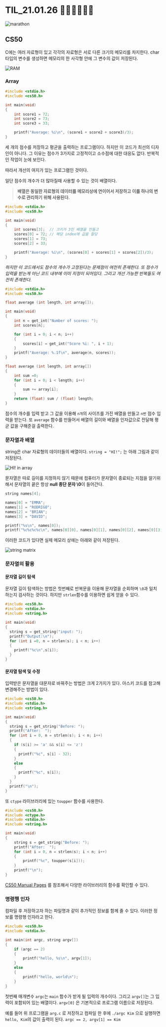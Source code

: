# TIL_21.01.26 🏃🏽‍♂️🏃🏽‍♂️

<img src="https://media.vlpt.us/images/kdo0129/post/29ca955c-708b-4ed6-8e6d-8384dd9bc755/marathon-3753907_960_720.jpg" alt="marathon" />

## CS50

C에는 여러 자료형이 있고 각각의 자료형은 서로 다른 크기의 메모리를 차지한다. char 타입의 변수를 생성하면 메모리의 한 사각형 안에 그 변수의 값이 저장된다.

![RAM](https://images.velog.io/images/kdo0129/post/12eaba49-e33f-4b68-a457-b05f28b3b55b/image.png)

### Array

```c
#include <stdio.h>
#include <cs50.h>

int main(void)
{
    int score1 = 72;
    int score2 = 73;
    int score3 = 33;

    printf("Average: %i\n", (score1 + score2 + score3)/3);
}
```

세 개의 점수를 저장하고 평균을 출력하는 프로그램이다.
하지만 이 코드가 최선의 디자인이 아니다. 그 이유는 점수가 3가지로 고정적이고 소수점에 대한 대응도 없다. 반복적인 작업이 눈에 보인다.

따라서 개선의 여지가 있는 프로그램인 것이다.

일단 점수의 개수가 더 많아질때 사용할 수 있는 것이 배열이다.

> **배열은 동일한 자료형의 데이터를 메모리상에 연이어서 저장하고 이를 하나의 변수로 관리하기 위해 사용된다.**

```c
#include <stdio.h>
#include <cs50.h>

int main(void)
{
    int scores[3];  // 크키가 3인 배열을 만들고
    scores[0] = 72; // 해당 index에 값을 할당
    scores[1] = 73;
    scores[2] = 33;

    printf("Average: %i\n", (scores[0] + scores[1] + scores[2])/3);
}
```

_하지만 이 코드에서도 점수의 개수가 고정된다는 문제점이 여전히 존재한다.
또 점수가 입력을 받는게 아닌 코드 내부에 이미 지정이 되어있다. 그리고 개선 가능한 반복들도 여전히 존재한다._

```c
#include <stdio.h>
#include <cs50.h>

float average (int length, int array[]);

int main(void)
{
    int n = get_int("Number of scores: ");
    int scores[n];

    for (int i = 0; i < n; i++)
    {
        scores[i] = get_int("Score %i: ", i + 1);
    }
    printf("Average: %.1f\n", average(n, scores));
}

float average (int length, int array[])
{
    int sum =0;
    for (int i = 0; i < length; i++)
    {
        sum += array[i];
    }
    return (float) sum / (float) length;
}
```

점수의 개수를 입력 받고 그 값을 이용해 `n개`의 사이즈를 가진 배열을 만들고
`n번` 점수 입력을 받는다. 또 `average` 함수를 만들어서 배열의 길이와 배열을 인자값으로 전달해 평균 값을 구해준걸 출력한다.

### 문자열과 배열

string은 char 자료형의 데이터들의 배열이다.
`string = "HI!";` 는 아래 그림과 같이 저장된다.

![HI! in array](https://images.velog.io/images/kdo0129/post/1e3a4c39-a207-41bd-9034-095eb8143ba5/image.png)

문자열은 따로 길이를 지정하지 않기 때문에 컴퓨터가 문자열이 종료되는 지점을 알기위해서 문자열의 끝은 항상 **null 종단 문자 \0**이 들어간다.

```c
string names[4];

names[0] = "EMMA";
names[1] = "RODRIGO";
names[2] = "BRIAN";
names[3] = "DAVID";

printf("%s\n", names[0]);
printf("%c%c%c%c\n", names[0][0], names[0][1], names[0][2], names[0][3]);
```

이러한 코드가 있다면 실제 메모리 상에는 아래와 같이 저장된다.

![string matrix](https://images.velog.io/images/kdo0129/post/22c80f8f-06ca-407e-94d5-0858a8bece28/image.png)

### 문자열의 활용

#### 문자열 길이 탐색

문자열 길이 탐색하는 방법은 첫번째로 반복문을 이용해 문자열을 순회하며 `\0`과 일치하는지 검사하는 것이다. 하지만 `strlen`함수를 이용하면 쉽게 얻을 수 있다.

```c
#include <cs50.h>
#include <stdio.h>
#include <string.h>

int main(void)
{
  string s = get_string("input: ");
  printf("Output:\n");
  for (int i =0, n = strlen(s); i < n; i++)
  {
    printf("%c\n",s[i]);
  }
}
```

#### 문자열 탐색 및 수정

입력받은 문자열을 대문자로 바꿔주는 방법은 크게 2가지가 있다.
아스키 코드를 참고해 변경해주는 방법이 있다.

```c
#include <cs50.h>
#include <stdio.h>
#include <string.h>

int main(void)
{
  string s = get_string("Before: ");
  printf("After:  ");
  for (int i = 0, n = strlen(s); i < n; i++)
  {
    if (s[i] >= 'a' && s[i] <= 'z')
    {
      printf("%c", s[i] - 32);
    }
    else
    {
      printf("%c", s[i]);
    }
  }
  printf("\n");
}
```

또 `ctype` 라이브러리에 있는 `toupper` 함수를 사용한다.

```c
#include <cs50.h>
#include <ctype.h>
#include <stdio.h>
#include <string.h>

int main(void)
{
    string s = get_string("Before: ");
    printf("After:  ");
    for (int i = 0, n = strlen(s); i < n; i++)
    {
        printf("%c", toupper(s[i]));
    }
    printf("\n");
}
```

[CS50 Manual Pages](https://manual.cs50.io/) 를 참조해서 다양한 라이브러리의 함수를 확인할 수 있다.

### 명령행 인자

컴파일 후 저장하고자 하는 파일명과 같이 추가적인 정보를 함께 줄 수 있다.
이러한 정보를 명령행 인자라고 한다.

```c
#include <cs50.h>
#include <stdio.h>

int main(int argc, string argv[])
{
    if (argc == 2)
    {
        printf("hello, %s\n", argv[1]);
    }
    else
    {
        printf("hello, world\n");
    }
}
```

첫번째 매개변수 `argc`는 `main` 함수가 받게 될 입력의 개수이다. 그리고 `argv[]`는 그 입력이 포함되어 있는 배열이다. `argv[0]` 은 기본적으로 프로그램 이름으로 저장된다.

예를 들어 위 프로그램을 `arg.c` 로 저장하고 컴파일 한 후에 `./argc Kim` 으로 실행하면 `hello, Kim`의 값이 출력이 된다.
`argc == 2, argv[1] == Kim`

